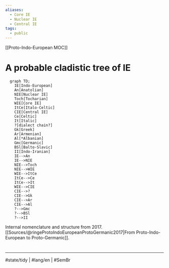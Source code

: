 ```yaml
---
aliases:
  - Core IE
  - Nuclear IE
  - Central IE
tags:
  - public
---
```

[[Proto-Indo-European MOC]]
# A probable cladistic tree of IE

```mermaid
  graph TD;
    IE[Indo-European]
    An[Anatolian]
    NIE[Nuclear IE]
    Toch[Tocharian]
    WIE[Core IE]
    ItCe[Italo-Celtic]
    CIE[Central IE]
    Ce[Celtic]
    It[Italic]
    ?[dialect chain?]
    Gk[Greek]
    Ar[Armenian]
    Al[*Albanian]
    Gmc[Germanic]
    BSl[Balto-Slavic]
    II[Indo-Iranian]
    IE-->An
    IE-->NIE
    NIE-->Toch
    NIE-->WIE
    WIE-->ItCe
    ItCe-->Ce
    ItCe-->It
    WIE-->CIE
    CIE-->?
    CIE-->Gk
    CIE-->Ar
    CIE-->Al
    ?-->Gmc
    ?-->BSl
    ?-->II
```
Internal nomenclature and structure from 2017\. [[Sources/@ringeProtoIndoEuropeanProtoGermanic2017|From Proto-Indo-European to Proto-Germanic]].
#
---
#state/tidy | #lang/en | #SemBr

